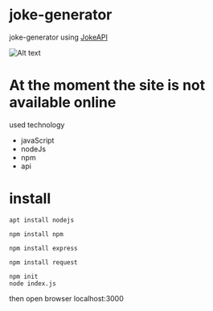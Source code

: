 # joke-generator
joke-generator using [JokeAPI](https://sv443.net/jokeapi/v2/)

![Alt text](https://github.com/rabah01abellache/joke-generator/blob/main/imgs/pic.png)


# At the moment the site is not available online

used technology
* javaScript
* nodeJs
* npm
* api

# install
```nodejs
apt install nodejs
```
```npm
npm install npm
```
```express
npm install express
```
```request
npm install request
```
```
npm init
node index.js
```
then open browser localhost:3000



